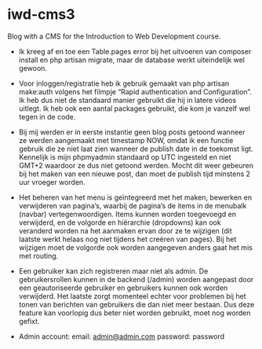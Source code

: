# iwd-cms3
Blog with a CMS for the Introduction to Web Development course.

- Ik kreeg af en toe een Table.pages error bij het uitvoeren van composer install en php artisan migrate, maar de database werkt uiteindelijk wel gewoon.

- Voor inloggen/registratie heb ik gebruik gemaakt van php artisan make:auth volgens het filmpje “Rapid authentication and Configuration”. Ik heb dus niet de standaard manier gebruikt die hij in latere videos uitlegt. Ik heb ook een aantal packages gebruikt, die kom je vanzelf wel tegen in de code.

- Bij mij werden er in eerste instantie geen blog posts getoond wanneer ze werden aangemaakt met timestamp NOW, omdat ik een functie gebruik die ze niet laat zien wanneer de publish date in de toekomst ligt. Kennelijk is mijn phpmyadmin standaard op UTC ingesteld en niet GMT+2 waardoor ze dus niet getoond werden. Mocht dit weer gebeuren bij het maken van een nieuwe post, dan moet de publish tijd minstens 2 uur vroeger worden.

- Het beheren van het menu is geïntegreerd met het maken, bewerken en verwijderen van pagina’s, waarbij de pagina’s de items in de menubalk (navbar) vertegenwoordigen. Items kunnen worden toegevoegd en verwijderd, en de volgorde en hiërarchie (dropdowns) kan ook veranderd worden na het aanmaken ervan door ze te wijzigen (dit laatste werkt helaas nog niet tijdens het creëren van pages). Bij het wijzigen moet de volgorde ook worden aangegeven anders gaat het mis met routing.

- Een gebruiker kan zich registreren maar niet als admin. De gebruikersrollen kunnen in de backend (/admin) worden aangepast door een geautoriseerde gebruiker en gebruikers kunnen ook worden verwijderd. Het laatste zorgt momenteel echter voor problemen bij het tonen van berichten van gebruikers die dan niet meer bestaan. Dus deze feature kan voorlopig dus beter niet worden gebruikt, moet nog worden gefixt.

- Admin account:
	email: admin@admin.com
	password: password
